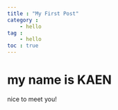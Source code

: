 ```yaml
---
title : "My First Post"
category :
    - hello
tag :
    - hello
toc : true
---
```


# my name is KAEN

nice to meet you!